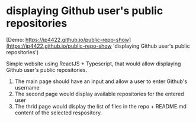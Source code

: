 # displaying Github user's public repositories

[Demo: https://ip4422.github.io/public-repo-show](https://ip4422.github.io/public-repo-show 'displaying Github user\'s public repositories')

Simple website using ReactJS + Typescript, that would allow displaying Github user's public repositories.

1. The main page should have an input and allow a user to enter Github's username
2. The second page would display available repositories for the entered user
3. The thrid page would display the list of files in the repo + README.md content of the selected respository.
